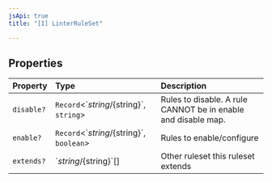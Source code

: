 ```yaml
---
jsApi: true
title: "[I] LinterRuleSet"

---
```

## Properties

| Property | Type | Description |
| :------ | :------ | :------ |
| `disable?` | `Record`<\`${string}/${string}\`, `string`\> | Rules to disable. A rule CANNOT be in enable and disable map. |
| `enable?` | `Record`<\`${string}/${string}\`, `boolean`\> | Rules to enable/configure |
| `extends?` | \`${string}/${string}\`[] | Other ruleset this ruleset extends |
